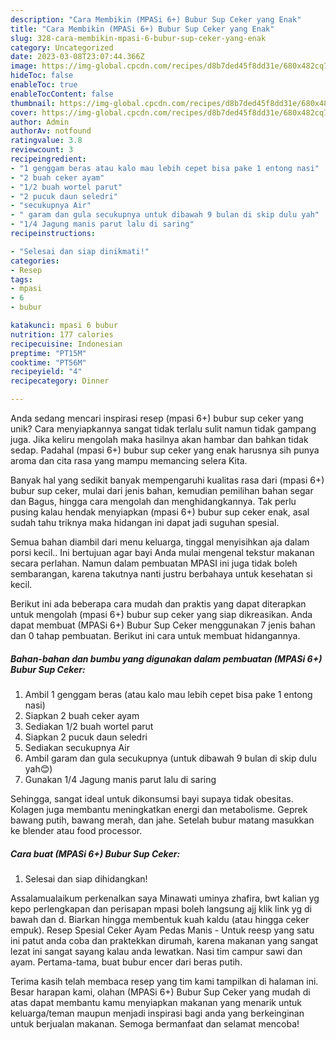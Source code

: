 ```yaml
---
description: "Cara Membikin (MPASi 6+) Bubur Sup Ceker yang Enak"
title: "Cara Membikin (MPASi 6+) Bubur Sup Ceker yang Enak"
slug: 328-cara-membikin-mpasi-6-bubur-sup-ceker-yang-enak
category: Uncategorized
date: 2023-03-08T23:07:44.366Z
image: https://img-global.cpcdn.com/recipes/d8b7ded45f8dd31e/680x482cq70/mpasi-6-bubur-sup-ceker-foto-resep-utama.jpg
hideToc: false
enableToc: true
enableTocContent: false
thumbnail: https://img-global.cpcdn.com/recipes/d8b7ded45f8dd31e/680x482cq70/mpasi-6-bubur-sup-ceker-foto-resep-utama.jpg
cover: https://img-global.cpcdn.com/recipes/d8b7ded45f8dd31e/680x482cq70/mpasi-6-bubur-sup-ceker-foto-resep-utama.jpg
author: Admin
authorAv: notfound
ratingvalue: 3.8
reviewcount: 3
recipeingredient:
- "1 genggam beras atau kalo mau lebih cepet bisa pake 1 entong nasi"
- "2 buah ceker ayam"
- "1/2 buah wortel parut"
- "2 pucuk daun seledri"
- "secukupnya Air"
- " garam dan gula secukupnya untuk dibawah 9 bulan di skip dulu yah"
- "1/4 Jagung manis parut lalu di saring"
recipeinstructions:

- "Selesai dan siap dinikmati!"
categories:
- Resep
tags:
- mpasi
- 6
- bubur

katakunci: mpasi 6 bubur 
nutrition: 177 calories
recipecuisine: Indonesian
preptime: "PT15M"
cooktime: "PT56M"
recipeyield: "4"
recipecategory: Dinner

---
```





Anda sedang mencari inspirasi resep (mpasi 6+) bubur sup ceker yang unik? Cara menyiapkannya sangat tidak terlalu sulit namun tidak gampang juga. Jika keliru mengolah maka hasilnya akan hambar dan bahkan tidak sedap. Padahal (mpasi 6+) bubur sup ceker yang enak harusnya sih punya aroma dan cita rasa yang mampu memancing selera Kita.





Banyak hal yang sedikit banyak mempengaruhi kualitas rasa dari (mpasi 6+) bubur sup ceker, mulai dari jenis bahan, kemudian pemilihan bahan segar dan Bagus, hingga cara mengolah dan menghidangkannya. Tak perlu pusing kalau hendak menyiapkan (mpasi 6+) bubur sup ceker enak,      asal sudah tahu triknya maka hidangan ini dapat jadi suguhan spesial.














Semua bahan diambil dari menu keluarga, tinggal menyisihkan aja dalam porsi kecil.. Ini bertujuan agar bayi Anda mulai mengenal tekstur makanan secara perlahan. Namun dalam pembuatan MPASI ini juga tidak boleh sembarangan, karena takutnya nanti justru berbahaya untuk kesehatan si kecil.






Berikut ini ada beberapa cara mudah dan praktis yang dapat diterapkan untuk mengolah (mpasi 6+) bubur sup ceker yang siap dikreasikan. Anda dapat membuat (MPASi 6+) Bubur Sup Ceker menggunakan 7 jenis bahan dan 0 tahap pembuatan. Berikut ini cara untuk membuat hidangannya.

<!--inarticleads1-->

##### Bahan-bahan dan bumbu yang digunakan dalam pembuatan (MPASi 6+) Bubur Sup Ceker:

1. Ambil 1 genggam beras (atau kalo mau lebih cepet bisa pake 1 entong nasi)
1. Siapkan 2 buah ceker ayam
1. Sediakan 1/2 buah wortel parut
1. Siapkan 2 pucuk daun seledri
1. Sediakan secukupnya Air
1. Ambil  garam dan gula secukupnya (untuk dibawah 9 bulan di skip dulu yah😊)
1. Gunakan 1/4 Jagung manis parut lalu di saring


Sehingga, sangat ideal untuk dikonsumsi bayi supaya tidak obesitas. Kolagen juga membantu meningkatkan energi dan metabolisme. Geprek bawang putih, bawang merah, dan jahe. Setelah bubur matang masukkan ke blender atau food processor. 

<!--inarticleads2-->

##### Cara buat (MPASi 6+) Bubur Sup Ceker:


1. Selesai dan siap dihidangkan!

Assalamualaikum perkenalkan saya Minawati uminya zhafira, bwt kalian yg kepo perlengkapan dan perisapan mpasi boleh langsung ajj klik link yg di bawah dan d. Biarkan hingga membentuk kuah kaldu (atau hingga ceker empuk). Resep Spesial Ceker Ayam Pedas Manis - Untuk reesp yang satu ini patut anda coba dan praktekkan dirumah, karena makanan yang sangat lezat ini sangat sayang kalau anda lewatkan. Nasi tim campur sawi dan ayam. Pertama-tama, buat bubur encer dari beras putih. 

Terima kasih telah membaca resep yang tim kami tampilkan di halaman ini. Besar harapan kami, olahan (MPASi 6+) Bubur Sup Ceker yang mudah di atas dapat membantu kamu menyiapkan makanan yang menarik untuk keluarga/teman maupun menjadi inspirasi bagi anda yang berkeinginan untuk berjualan makanan. Semoga bermanfaat dan selamat mencoba!
